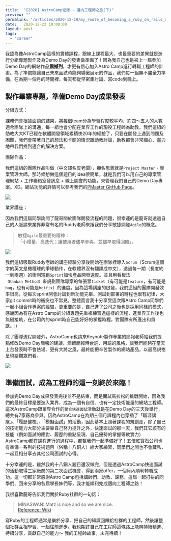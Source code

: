 ```yaml
---
title:  "[2020] AstroCamp紀錄 - 邁向工程師之旅(下)"
preview: ""
permalink: "/articles/2020-12-19/my_route_of_becoming_a_ruby_on_rails_developer_2"
date:   2020-12-23 10:00:00
layout: post
tags: 
  - "career"   
---
```


我認為像AstroCamp這樣的實體課程，跟線上課程最大、也最重要的差異就是進行分組專題製作及為Demo Day的發表做準備了！因為我自己也是被上一屆參加Demo Day的網站作品**震撼到**，才更有信心加入Astro Camp進行轉職工程師的計畫。為了準備能讓自己未來面試時能夠驕傲展示的作品，我們每一組無不盡全力準備，在為期一個月的時間裡，每天都從早密集討論、寫code到晚上。

<!-- more -->

## 製作畢業專題，準備Demo Day成果發表

分組方式：  

課務們會根據面談的結果，將每個team分為學習程度較平均、約四～五人的人數適合團隊上的溝通，每一組也會分配在業界工作的現役工程師為助教。我們這組的助教大大KT已經在軟體開發領域累積快20年的經驗了，只要在開發上遇到問題及困難，我們會帶著自己的想法和卡關的情況跟助教討論，助教都會非常細心、盡力地帶我們找到適合的解決方案。

團隊作品：  

我們這組的團隊作品叫做（中文譯名皮老闆），顧名思義就是`Project Master` - 專案管理大師。那時候想做這個題目的idea很簡單，就是我們可以用自己的專案管理網站 + 工作聯絡室發訊息 + 線上開會的功能，來管理我們自己的Demo Day專案。XD。網站功能的詳情可以參考我們的[PMaster GitHub Page](https://github.com/https-github-com-tingtinghsu/PMasterProject)。

![](https://i.imgur.com/y4x7GLz.jpg)

業界講座：  

因為我們這屆同學詢問了龍哥關於團隊開發流程的問題，很幸運的是龍哥就透過自己的人脈請來業界非常有名的Ruddy老師來跟我們分享敏捷開發`Agile`的概念。

> 敏捷`Agile`最重要的精神：  
>「小增量、高迭代；讓使用者儘早參與、並儘早取得回饋」。

![](https://i.imgur.com/VUDf1J4.jpg)

我們這組吸取Ruddy老師的講座經驗分享後開始在團隊裡導入`Scrum`（Scrum這個字的英文是橄欖球的爭球動作，在軟體界沒有翻譯成中文），透過每一期（長度約一到兩週）的衝刺短跑`Sprint`加快產品開發速度。並且用看板法`（Kanban Method）`來規劃團隊專案的每張票`ticket`（有可能是`feature`，有可能是`bug`，也有可能是`hotfix`）的進度。因為這場講座的啟發，我們這組的團隊開發效率很高，從每次sprint開會討論到新功能完畢、測試到部署的時程也很有紀律，大家git commit時的衝突也不常見。整體而言我十分享受這次跟Astro Camp同學們一起小組合作專案的經驗，更重要的是，自己進了公司之後也是採用同樣的模式，感謝因為有在Astro Camp的分組專題先重複練習過這樣的流程，進業界工作後也無縫接軌，在公司內的sprint時自己能好好的掌握時程，對團隊有所產出和貢獻。:)

除了團隊流程開發外，AstroCamp也請來Keynote製作專業的簡報老師給我們提點修改Demo Day簡報的建議、潤飾簡報時台詞、用語的風格，讓我們能夠在當天上台發表時不會怯場、更有大將之風，最終能把辛苦製作的網站產品，以最高規格呈現給觀眾們看。

![](https://i.imgur.com/SUoTdhD.jpg)

## 準備面試，成為工程師的這一刻終於來臨！

參加完Demo Day成果發表完後並不是結束，而是面試馬拉松的挑戰開始，因為我們的最終目標是要進入業界，成為一個有自信、也有一定技術能量的網站工程師。這次AstroCamp跟業界合作的`聯合快速面試`活動就是在Demo Day的三天後舉行，總共有7家廠商參與。因為AstroCamp在為期三個月課程內也穿插了「職涯講座」、「履歷健檢」、「模擬面試」的活動，因此基本上照著課程的規劃走，除了自己的技術能力大部分主要靠自己努力提升之外，快速面試的那一天，我們其它該有的技能（例如面試的應對、履歷的重點呈現、自己優勢的掌握等軟實力）AstroCamp都在課程進行的過程中，都幫我們一起準備好了！五倍紅寶石公司也有準備一系列的技術題目（俗稱十八銅人）給大家練習，同學們之間也不會藏私，一起互相分享去其他公司面試的心得。

十分幸運的是，雖然我的十八銅人題目還沒做完，但是透過AstroCamp快速面試的活動取得三家廠商的第二次面試機會，得到兩家offer，一個月內順利轉職成功。這一切都非常感謝Astro Camp包括講師們、助教、課務，這屆一起打拼的同學們、回來分享的各屆學長姊們等，我才能順利完成邁向工程師之路！

我很喜歡龍哥告訴我們關於Ruby社群的一句話：

> MINASWAN: Matz is nice and so we are nice.   
> [Reference: Wiki](https://en.wiktionary.org/wiki/MINASWAN)

寫Ruby的工程師通常是樂於分享、把自己的知識回饋給社群的工程師，然後讓整個社群互相學習、一起往前進步。我也期許自己在工程師這條路上能夠持續精進、持續分享，貢獻自己的能力～
我的工程師故事，未完待續！



